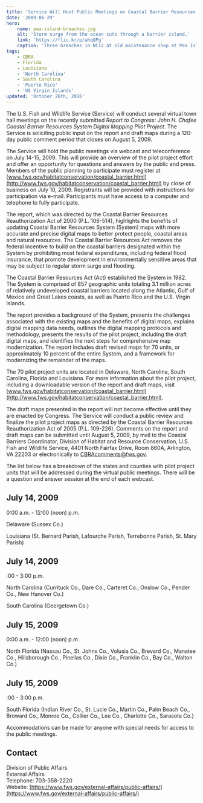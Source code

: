 ```yaml
---
title: 'Service Will Host Public Meetings on Coastal Barrier Resources System Pilot Project Units'
date: '2009-06-29'
hero:
    name: pea-island-breaches.jpg
    alt: 'Storm surge from the ocean cuts through a barrier island.'
    link: 'https://flic.kr/p/ahqQPg'
    caption: 'Three breaches in NC12 at old maintenance shop at Pea Island NWR. Photo by Tom MacKenzie, USFWS.'
tags:
    - CBRA
    - Florida
    - Louisiana
    - 'North Carolina'
    - South Carolina
    - 'Puerto Rico'
    - 'US Virgin Islands'
updated: 'October 26th, 2016'
---
```


The U.S. Fish and Wildlife Service (Service) will conduct several virtual town hall meetings on the recently submitted _Report to Congress: John H. Chafee Coastal Barrier Resources System Digital Mapping Pilot Project_. The Service is soliciting public input on the report and draft maps during a 120-day public comment period that closes on August 5, 2009.

The Service will hold the public meetings via webcast and teleconference on July 14-15, 2009. This will provide an overview of the pilot project effort and offer an opportunity for questions and answers by the public and press. Members of the public planning to participate must register at [www.fws.gov/habitatconservation/coastal_barrier.html](http://www.fws.gov/habitatconservation/coastal_barrier.html) by close of business on July 10, 2009. Registrants will be provided with instructions for participation via e-mail. Participants must have access to a computer and telephone to fully participate.

The report, which was directed by the Coastal Barrier Resources Reauthorization Act of 2000 (P.L. 106-514), highlights the benefits of updating Coastal Barrier Resources System (System) maps with more accurate and precise digital maps to better protect people, coastal areas and natural resources. The Coastal Barrier Resources Act removes the federal incentive to build on the coastal barriers designated within the System by prohibiting most federal expenditures, including federal flood insurance, that promote development in environmentally sensitive areas that may be subject to regular storm surge and flooding.

The Coastal Barrier Resources Act (Act) established the System in 1982. The System is comprised of 857 geographic units totaling 3.1 million acres of relatively undeveloped coastal barriers located along the Atlantic, Gulf of Mexico and Great Lakes coasts, as well as Puerto Rico and the U.S. Virgin Islands.

The report provides a background of the System, presents the challenges associated with the existing maps and the benefits of digital maps, explains digital mapping data needs, outlines the digital mapping protocols and methodology, presents the results of the pilot project, including the draft digital maps, and identifies the next steps for comprehensive map modernization. The report includes draft revised maps for 70 units, or approximately 10 percent of the entire System, and a framework for modernizing the remainder of the maps.

The 70 pilot project units are located in Delaware, North Carolina, South Carolina, Florida and Louisiana. For more information about the pilot project, including a downloadable version of the report and draft maps, visit [www.fws.gov/habitatconservation/coastal_barrier.html](http://www.fws.gov/habitatconservation/coastal_barrier.html).

The draft maps presented in the report will not become effective until they are enacted by Congress. The Service will conduct a public review and finalize the pilot project maps as directed by the Coastal Barrier Resources Reauthorization Act of 2005 (P.L. 109-226). Comments on the report and draft maps can be submitted until August 5, 2009, by mail to the Coastal Barriers Coordinator, Division of Habitat and Resource Conservation, U.S. Fish and Wildlife Service, 4401 North Fairfax Drive, Room 860A, Arlington, VA 22203 or electronically to [CBRAcomments@fws.gov](mailto:CBRAcomments@fws.gov).

The list below has a breakdown of the states and counties with pilot project units that will be addressed during the virtual public meetings. There will be a question and answer session at the end of each webcast.

## July 14, 2009

0:00 a.m. - 12:00 (noon) p.m.

Delaware (Sussex Co.)

Louisiana (St. Bernard Parish, Lafourche Parish, Terrebonne Parish, St. Mary Parish)

## July 14, 2009

:00 - 3:00 p.m.

North Carolina (Currituck Co., Dare Co., Carteret Co., Onslow Co., Pender Co., New Hanover Co.)

South Carolina (Georgetown Co.)

## July 15, 2009

0:00 a.m. - 12:00 (noon) p.m.

North Florida (Nassau Co., St. Johns Co., Volusia Co., Brevard Co., Manatee Co., Hillsborough Co., Pinellas Co., Dixie Co., Franklin Co., Bay Co., Walton Co.)

## July 15, 2009

:00 - 3:00 p.m.

South Florida (Indian River Co., St. Lucie Co., Martin Co., Palm Beach Co., Broward Co., Monroe Co., Collier Co., Lee Co., Charlotte Co., Sarasota Co.)

Accommodations can be made for anyone with special needs for access to the public meetings.

## Contact

Division of Public Affairs  
External Affairs  
Telephone: 703-358-2220  
Website: [https://www.fws.gov/external-affairs/public-affairs/](https://www.fws.gov/external-affairs/public-affairs/)
